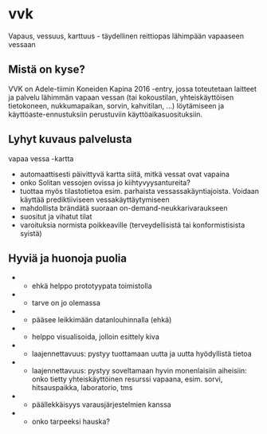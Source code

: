 # vvk

Vapaus, vessuus, karttuus - täydellinen reittiopas lähimpään vapaaseen
vessaan

## Mistä on kyse?

VVK on Adele-tiimin Koneiden Kapina 2016 -entry, jossa toteutetaan
laitteet ja palvelu lähimmän vapaan vessan (tai kokoustilan,
yhteiskäyttöisen tietokoneen, nukkumapaikan, sorvin, kahvitilan, ...)
löytämiseen ja käyttöaste-ennustuksiin perustuviin
käyttöaikasuosituksiin.

## Lyhyt kuvaus palvelusta

vapaa vessa -kartta
- automaattisesti päivittyvä kartta siitä, mitkä vessat ovat vapaina
- onko Solitan vessojen ovissa jo kiihtyvyysantureita?
- tuottaa myös tilastotietoa esim. parhaista vessassakäyntiajoista.  Voidaan käyttää prediktiiviseen vessakäyttäytymiseen
- mahdollista brändätä suoraan on-demand-neukkarivaraukseen
- suositut ja vihatut tilat
- varoituksia normista poikkeaville (terveydellisistä tai konformistisista syistä)

## Hyviä ja huonoja puolia

- + ehkä helppo prototyypata toimistolla
- + tarve on jo olemassa
- + pääsee leikkimään datanlouhinnalla (ehkä)
- + helppo visualisoida, jolloin esittely kiva
- + laajennettavuus: pystyy tuottamaan uutta ja uutta hyödyllistä tietoa
- + laajennettavuus: pystyy soveltamaan hyvin monenlaisiin aiheisiin: onko tietty yhteiskäyttöinen resurssi vapaana, esim. sorvi, hitsauspaikka, laboratorio, tms
- - päällekkäisyys varausjärjestelmien kanssa
- - onko tarpeeksi hauska?

